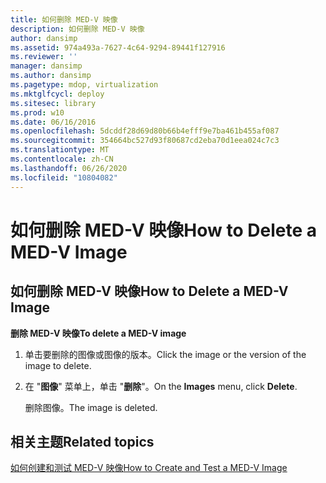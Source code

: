 ```yaml
---
title: 如何删除 MED-V 映像
description: 如何删除 MED-V 映像
author: dansimp
ms.assetid: 974a493a-7627-4c64-9294-89441f127916
ms.reviewer: ''
manager: dansimp
ms.author: dansimp
ms.pagetype: mdop, virtualization
ms.mktglfcycl: deploy
ms.sitesec: library
ms.prod: w10
ms.date: 06/16/2016
ms.openlocfilehash: 5dcddf28d69d80b66b4efff9e7ba461b455af087
ms.sourcegitcommit: 354664bc527d93f80687cd2eba70d1eea024c7c3
ms.translationtype: MT
ms.contentlocale: zh-CN
ms.lasthandoff: 06/26/2020
ms.locfileid: "10804082"
---
```

# <span data-ttu-id="08a1c-103">如何删除 MED-V 映像</span><span class="sxs-lookup"><span data-stu-id="08a1c-103">How to Delete a MED-V Image</span></span>


## <a href="" id="bkmk-deletinganimage"></a><span data-ttu-id="08a1c-104">如何删除 MED-V 映像</span><span class="sxs-lookup"><span data-stu-id="08a1c-104">How to Delete a MED-V Image</span></span>


**<span data-ttu-id="08a1c-105">删除 MED-V 映像</span><span class="sxs-lookup"><span data-stu-id="08a1c-105">To delete a MED-V image</span></span>**

1.  <span data-ttu-id="08a1c-106">单击要删除的图像或图像的版本。</span><span class="sxs-lookup"><span data-stu-id="08a1c-106">Click the image or the version of the image to delete.</span></span>

2.  <span data-ttu-id="08a1c-107">在 "**图像**" 菜单上，单击 "**删除**"。</span><span class="sxs-lookup"><span data-stu-id="08a1c-107">On the **Images** menu, click **Delete**.</span></span>

    <span data-ttu-id="08a1c-108">删除图像。</span><span class="sxs-lookup"><span data-stu-id="08a1c-108">The image is deleted.</span></span>

## <span data-ttu-id="08a1c-109">相关主题</span><span class="sxs-lookup"><span data-stu-id="08a1c-109">Related topics</span></span>


[<span data-ttu-id="08a1c-110">如何创建和测试 MED-V 映像</span><span class="sxs-lookup"><span data-stu-id="08a1c-110">How to Create and Test a MED-V Image</span></span>](how-to-create-and-test-a-med-v-image.md)

 

 





